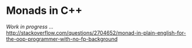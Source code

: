 # Monads in C++

<i>Work in progress ...</i>
<br/>
http://stackoverflow.com/questions/2704652/monad-in-plain-english-for-the-oop-programmer-with-no-fp-background
